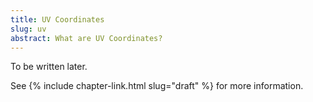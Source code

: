 ```yaml
---
title: UV Coordinates
slug: uv
abstract: What are UV Coordinates?
---
```


To be written later.

See {% include chapter-link.html slug="draft" %} for more information.